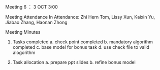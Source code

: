 Meeting 6 ： 3 OCT 3:00

Meeting Attendance
In Attendance:
Zhi Hern Tom, Lissy Xun, Kaixin Yu, Jiabao Zhang, Haonan Zhong


Meeting Minutes

1. Tasks completed
a. check point completed
b. mandatory algorithm completed
c. base model for bonus task
d. use check file to vaild alogorithm


2. Task allocation
a. prepare ppt slides
b. refine bonus model
